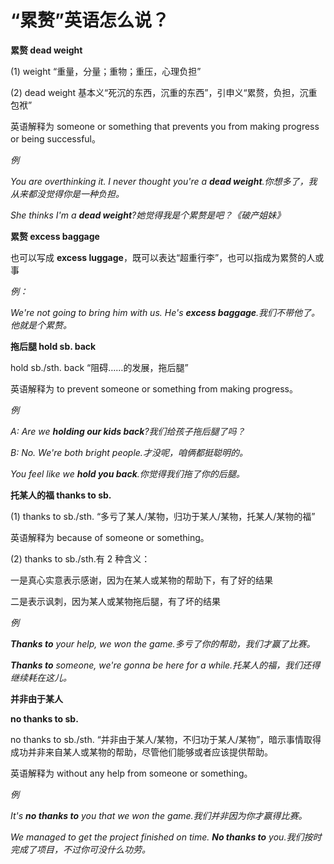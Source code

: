 # “累赘”英语怎么说？

**累赘 dead weight**

(1) weight “重量，分量；重物；重压，心理负担”

(2) dead weight 基本义“死沉的东西，沉重的东西”，引申义“累赘，负担，沉重包袱”

英语解释为 someone or something that prevents you from making progress or being successful。

_例_

_You are overthinking it. I never thought you're a **dead weight**.你想多了，我从来都没觉得你是一种负担。_

_She thinks I'm a **dead weight**?她觉得我是个累赘是吧？《破产姐妹》_

**累赘 excess baggage**

也可以写成 **excess luggage**，既可以表达“超重行李”，也可以指成为累赘的人或事

_例：_

_We're not going to bring him with us. He's **excess baggage**.我们不带他了。他就是个累赘。_

**拖后腿 hold sb. back**

hold sb./sth. back “阻碍……的发展，拖后腿”

英语解释为 to prevent someone or something from making progress。

_例_

_A: Are we **holding our kids back**?我们给孩子拖后腿了吗？_

_B: No. We're both bright people.才没呢，咱俩都挺聪明的。_

_You feel like we **hold you back**.你觉得我们拖了你的后腿。_

**托某人的福 thanks to sb.**

(1) thanks to sb./sth. “多亏了某人/某物，归功于某人/某物，托某人/某物的福”

英语解释为 because of someone or something。

(2) thanks to sb./sth.有 2 种含义：

一是真心实意表示感谢，因为在某人或某物的帮助下，有了好的结果

二是表示讽刺，因为某人或某物拖后腿，有了坏的结果

_例_

_**Thanks to** your help, we won the game.多亏了你的帮助，我们才赢了比赛。_

_**Thanks to** someone, we're gonna be here for a while.托某人的福，我们还得继续耗在这儿。_

**并非由于某人**

**no thanks to sb.**

no thanks to sb./sth. “并非由于某人/某物，不归功于某人/某物”，暗示事情取得成功并非来自某人或某物的帮助，尽管他们能够或者应该提供帮助。

英语解释为 without any help from someone or something。

_例_

_It's **no thanks to** you that we won the game.我们并非因为你才赢得比赛。_

_We managed to get the project finished on time. **No thanks to** you.我们按时完成了项目，不过你可没什么功劳。_
